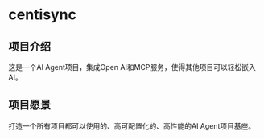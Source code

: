 # centisync

## 项目介绍
这是一个AI Agent项目，集成Open AI和MCP服务，使得其他项目可以轻松嵌入AI。

## 项目愿景
打造一个所有项目都可以使用的、高可配置化的、高性能的AI Agent项目基座。
